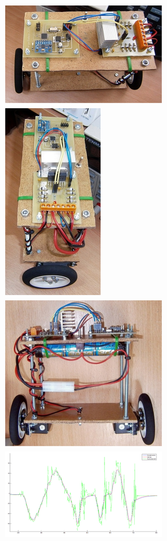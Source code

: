 ![photo1](https://github.com/bvarga92/mcu/raw/main/avr_balancebot/photo1.jpg)

![photo2](https://github.com/bvarga92/mcu/raw/main/avr_balancebot/photo2.jpg)

![photo3](https://github.com/bvarga92/mcu/raw/main/avr_balancebot/photo3.jpg)

![filters](https://github.com/bvarga92/mcu/raw/main/avr_balancebot/filters.png)
